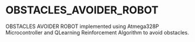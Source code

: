 # OBSTACLES_AVOIDER_ROBOT
OBSTACLES AVOIDER ROBOT implemented using Atmega328P Microcontroller and QLearning Reinforcement Algorithm to avoid obstacles. 
